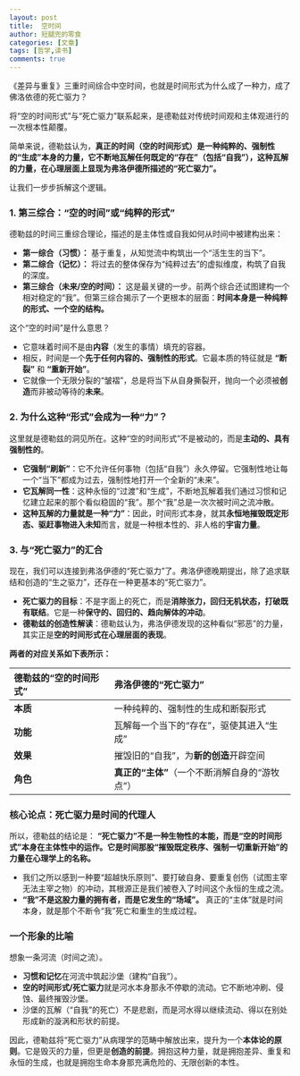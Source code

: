 ```yaml
---
layout: post
title:  空时间
author: 短腿兜的零食
categories: [文章]
tags: [哲学,读书]
comments: true
---
```

《差异与重复》三重时间综合中空时间，也就是时间形式为什么成了一种力，成了佛洛依德的死亡驱力？

将“空的时间形式”与“死亡驱力”联系起来，是德勒兹对传统时间观和主体观进行的一次根本性颠覆。

简单来说，德勒兹认为，**真正的时间（空的时间形式）是一种纯粹的、强制性的“生成”本身的力量，它不断地瓦解任何既定的“存在”（包括“自我”），这种瓦解的力量，在心理层面上显现为弗洛伊德所描述的“死亡驱力”。**

让我们一步步拆解这个逻辑。

### 1. 第三综合：“空的时间”或“纯粹的形式”

德勒兹的时间三重综合理论，描述的是主体性或自我如何从时间中被建构出来：
*   **第一综合（习惯）：** 基于重复，从知觉流中构筑出一个“活生生的当下”。
*   **第二综合（记忆）：** 将过去的整体保存为“纯粹过去”的虚拟维度，构筑了自我的深度。
*   **第三综合（未来/空的时间）：** 这是最关键的一步。前两个综合还试图建构一个相对稳定的“我”。但第三综合揭示了一个更根本的层面：**时间本身是一种纯粹的形式、一个空的结构。**

这个“空的时间”是什么意思？
*   它意味着时间不是由**内容**（发生的事情）填充的容器。
*   相反，时间是一个**先于任何内容的、强制性的形式**。它最本质的特征就是 **“断裂”** 和 **“重新开始”**。
*   它就像一个无限分裂的“皱褶”，总是将当下从自身撕裂开，抛向一个必须被**创造**而非被动等待的**未来**。

### 2. 为什么这种“形式”会成为一种“力”？

这里就是德勒兹的洞见所在。这种“空的时间形式”不是被动的，而是**主动的、具有强制性的**。
*   **它强制“刷新”**：它不允许任何事物（包括“自我”）永久停留。它强制性地让每一个“当下”都成为过去，强制性地打开一个全新的“未来”。
*   **它瓦解同一性**：这种永恒的“过渡”和“生成”，不断地瓦解着我们通过习惯和记忆建立起来的那个看似稳固的“我”。那个“我”总是一次次被时间之流冲散。
*   **这种瓦解的力量就是一种“力”**：因此，时间形式本身，就其**永恒地摧毁既定形态、驱赶事物进入未知**而言，就是一种根本性的、非人格的**宇宙力量**。

### 3. 与“死亡驱力”的汇合

现在，我们可以连接到弗洛伊德的“死亡驱力”了。弗洛伊德晚期提出，除了追求联结和创造的“生之驱力”，还存在一种更基本的“死亡驱力”。
*   **死亡驱力的目标**：不是字面上的死亡，而是**消除张力，回归无机状态，打破既有联结**。它是一种**保守的、回归的、趋向解体的冲动**。
*   **德勒兹的创造性解读**：德勒兹认为，弗洛伊德发现的这种看似“邪恶”的力量，其实正是**空的时间形式在心理层面的表现**。

**两者的对应关系如下表所示：**

| 德勒兹的“空的时间形式” | 弗洛伊德的“死亡驱力” |
| :--- | :--- |
| **本质** | 一种纯粹的、强制性的生成和断裂形式 | 一种趋向解体、回归寂静的冲动 |
| **功能** | 瓦解每一个当下的“存在”，驱使其进入“生成” | 瓦解心理固着，打破僵化的力比多联结 |
| **效果** | 摧毁旧的“自我”，为**新的创造**开辟空间 | 打破重复强迫，可能带来**解放** |
| **角色** | **真正的“主体”**（一个不断消解自身的“游牧点”） | **“超越快乐原则”的根本原则** |

### 核心论点：死亡驱力是时间的代理人

所以，德勒兹的结论是：
**“死亡驱力”不是一种生物性的本能，而是“空的时间形式”本身在主体性中的运作。它是时间那股“摧毁既定秩序、强制一切重新开始”的力量在心理学上的名称。**

*   我们之所以感到一种要“超越快乐原则”、要打破自身、要重复创伤（试图主宰无法主宰之物）的冲动，其根源正是我们被卷入了时间这个永恒的生成之流。
*   **“我”不是这股力量的拥有者，而是它发生的“场域”。** 真正的“主体”就是时间本身，就是那个不断令“我”死亡和重生的生成过程。

### 一个形象的比喻

想象一条河流（时间之流）。
*   **习惯和记忆**在河流中筑起沙堡（建构“自我”）。
*   **空的时间形式/死亡驱力**就是河水本身那永不停歇的流动。它不断地冲刷、侵蚀、最终摧毁沙堡。
*   沙堡的瓦解（“自我”的死亡）不是悲剧，而是河水得以继续流动、得以在别处形成新的漩涡和形状的前提。

因此，德勒兹将“死亡驱力”从病理学的范畴中解放出来，提升为一个**本体论的原则**。它是毁灭的力量，但更是**创造的前提**。拥抱这种力量，就是拥抱差异、重复和永恒的生成，也就是拥抱生命本身那充满危险的、无限创新的本性。